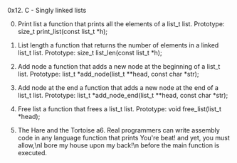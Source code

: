 0x12. C - Singly linked lists

0. Print list
 a function that prints all the elements of a list_t list.
Prototype: size_t print_list(const list_t *h);

1. List length
a function that returns the number of elements in a linked list_t list.
Prototype: size_t list_len(const list_t *h);

2. Add node
a function that adds a new node at the beginning of a list_t list.
Prototype: list_t *add_node(list_t **head, const char *str);

3. Add node at the end
a function that adds a new node at the end of a list_t list.
Prototype: list_t *add_node_end(list_t **head, const char *str);

4. Free list
a function that frees a list_t list.
Prototype: void free_list(list_t *head);

5. The Hare and the Tortoise
 a6. Real programmers can write assembly code in any language function that prints You're beat! and yet, you must allow,\nI bore my house upon my back!\n before the main function is executed.
